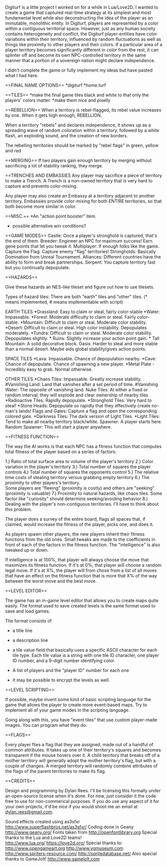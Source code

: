 Digiturf is a little project I worked on for a while in Lua/Love2D.  I wanted to create a game that captured real-time strategy at its simplest and most fundamental level while also deconstructing the idea of the player as an immutable, monolithic entity.  In Digiturf, players are represented by a color within a contiguous territorial space.  However, just as any human society contains heterogeneity and conflict, the Digiturf player-entities have color variations within their territory, influenced by random fluctuations as well as things like proximity to other players and their colors.  If a particular area of a player territory becomes significantly different in color from the rest, it can splinter off and become its own NPC-controlled territory in the same manner that a portion of a sovereign nation might declare independence.

I didn't complete the game or fully implement my ideas but have pasted what I had here.

==FINAL NAME OPTIONS==
*digiturf
*home.turf

==TILES==
*make the final game tiles black and white to that only the players' colors matter.
*make them nice and pixelly

==REBELLION==
When a territory is rebel-flagged, its rebel value increases by one.  When it gets high enough, REBELLION.

When a territory "rebels" and declares independence, it shows up as a spreading
wave of random coloration within a territory, followed by a white flash, an
exploding sound, and the creation of new borders.

The rebelling territories should be marked by "rebel flags" in green, yellow and red

==MERGING==
If two players gain enough territory by merging without sacrificing a lot of stability ranking,
they merge.

==TRENCHES AND EMBASSIES
Any player may sacrifice a piece of territory to make a Trench.  A Trench is a non-owned territory that is very 
hard to capture and prevents color-mixing.

Any player may also create an Embassy at a territory adjacent to another territory.  Embassies provide color-mixing for both
ENTIRE territories, so that both become more similar in color.

==MISC.==
*An "action point booster" item.
* possible alternative win conditions?

==GAME MODES==
	Castle: Once a player's stronghold is captured, that's the end of them.
	Breeder:    Engineer an NPC for maximum success! Earn gene points that let you tweak it.
	Multiplayer: If enough folks like the game.
	Capture the Flag: Capture enemy "flag" territories!
	Strongholds: Basically Domination from Unreal Tournament.
	Alliances: Different countries have the ability to form and break partnerships.
	Serpent: You capture territory fast but you continually depopulate.

==HAZARDS==

Give these hazards an NES-like tileset and figure out how to use tilesets.

Types of hazard tiles: There are both "earth" tiles and "other" tiles.  (* means implemented, # means implementable with script)

EARTH TILES
       *Grassland: Easy to claim or steal, fairly color-stable
       *Water: Impassable.
       *Forest: Moderate difficulty to claim or steal.  Fairly color-stable.
       *Mountain: Difficult to claim or steal.  Moderate color stability.
       *Desert: Difficult to claim or steal.  High color instability.  Depopulates moderately.
	   *Tundra: Difficult to claim or steal.  Moderate color stability.  Depopulates slightly.
	   * Ruins: Slightly increase your action point gain.
	   * Tall Mountain: A solid decorative block.
	   Oasis: Harder to steal and more stable than a normal desert.  Maybe aids global stability/gives action points.

SPACE TILES
    *Lava: Impassable.  Chance of depopulation nearby.
	*Cave: Chance of depopulate.  Chance of spawning a new player.
	*Metal Plate - Incredibly easy to grab.  Normal otherwise.

OTHER TILES
       *Chaos Tiles: Impassable.  Greatly increase stability.
       #Vanishing Land: Land that vanishes after a set period of time. 
       #Vanishing Water: The opposite of vanishing land.
 	Nuke Tiles: At either a fixed or random interval, they will explode and clear ownership of nearby tiles
       *Radioactive Tiles: Rapidly depopulate.
	   *Stronghold Tiles: Very hard to steal!
	   *Stone Heads: Depopulate so rapidly that they effectively create no-man's lands!
	Flags and Gates: Capture a flag and open the corresponding colored gate.
	   *Darkness Tiles: The dark version of Light Tiles.
       *Light Tiles: Tend to make all nearby territory black/white.
	Spawner: A player starts here.
	Random Spawner:  This will start a player anywhere.


==FITNESS FUNCTION==

The way the AI works is that each NPC has a fitness function that computes
total fitness of the player based on a series of factors:

1.) Ratio of total surface area to volume of the player's territory
2.) Color variation in the player's territory
3.) Total number of squares the player controls
4.) Total number of squares the opponents control
5.) The relative time costs of stealing territory versus grabbing empty territory
6.) The proximity to other players's territory.  
	Some players are "fleeing" (proximity is costly) and others are "seeking" (proximity is valuable)
7.) Proximity to natural hazards, like chaos tiles. Some factor like "curiosity" should determine seeking/avoiding behavior
8.) Dealing with the player's non-contiguous territories. I'll have to think about this problem.

The player does a survey of the entire board, flags all spaces that, if claimed,
would increase the fitness of the player, picks one, and does it.

As players spawn other players, the new players inherit their fitness functions
from the old ones.  Small tweaks are made to the coefficients in front of each
of the factors in the fitness function.  The "intelligence" is also tweaked
up or down.

If intelligence is at 100%, that player will always choose the move that
maximizes its fitness function.  If it's at 0%, that player will choose
a random legal move.  If it's at X%, the player will from chose from a list of
all moves that have an effect on the fitness function that is more that X% of the way between
the worst move and the best move. 

==LEVEL EDITOR==

The game has an in-game level editor that allows you to create maps quite easily.
The format used to save created levels is the same format used to save and load games.

The format consists of
* a title line
* a description line
* a tile value field that basically uses a specific ASCII character for each tile type.
	Each tile value is a string with one tile ID character, one player ID number, and a 9-digit number identifying color.
* A list of players and the "player ID" number for each one

* It may be possible to encrypt the levels as well.

==LEVEL SCRIPTING==

If possible, maybe invent some kind of basic scripting language for the game
that allows the player to create more event-based maps.  Try to implement all
of your game modes in the scripting language.

Going along with this, you have "event tiles" that use custom player-made images.
You can program what they do.


==FLAGS==

Every player flies a flag that they are assigned, made out of a handful of common attributes.  It takes up one
of their territory's squares and becomes transparent if the mouse hovers over it.  A child territory that breaks 
off of a mother territory will generally adopt the mother territory's flag, but with a couple of changes.
A merged territory will randomly combine attributes of the flags of the parent territories to make its flag.

==CREDITS==

Design and programming by Dylan Rees.  I'll be licensing this formally under an open-source license when it's done.
For now, just consider it the code free to use for non-commerical purposes.  If you do use any aspect of it
for your own projects, it'd be nice if you would shoot me an email at dylan.rees@gmail.com.

Sound effects created using as3sfxr 
	http://www.superflashbros.net/as3sfxr/
Coding done in Geany 
	http://www.geany.org/
Fonts taken from
	http://openfontlibrary.org
Special thanks to the Lua and Love2D teams!  
	http://www.lua.org/ 
	https://love2d.org/
Special thanks to:
	http://www.opengameart.org
	http://www.vgmuseum.com
	http://www.spriters-resource.com/
	http://spritedatabase.net/
Also special thanks to GameJolt!
	http://www.gamejolt.com
